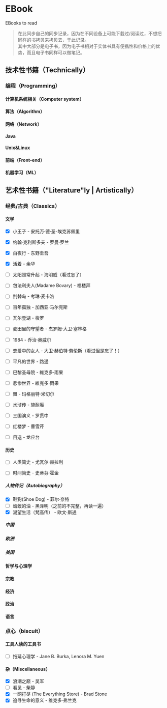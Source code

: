 # EBook
EBooks to read

> 在此同步自己的同步记录，因为在不同设备上可能下载过/阅读过，不想把同样的书拷贝来拷贝去，于此记录。  
其中大部分是电子书，因为电子书相对于实体书具有便携性和价格上的优势，而且电子书同样可以做笔记。

## 技术性书籍（Technically）

### 编程（Programming）

#### 计算机系统相关（Computer system）

#### 算法（Algorithm）

#### 网络（Network）

#### Java

#### Unix&Linux

#### 前端（Front-end）

#### 机器学习（ML）

## 艺术性书籍（"Literature"ly | Artistically）

### 经典/古典（Classics）

#### 文学
- [x] 小王子 - 安托万·德·圣-埃克苏佩里
- [x] 约翰·克利斯多夫 - 罗曼·罗兰
- [x] 白夜行 - 东野圭吾
- [x] 活着 - 余华
- [ ] 太阳照常升起 - 海明威（看过忘了）
- [ ] 包法利夫人(Madame Bovary) - 福楼拜
- [ ] 荆棘鸟 - 考琳·麦卡洛
- [ ] 百年孤独 - 加西亚·马尔克斯
- [ ] 瓦尔登湖 - 梭罗
- [ ] 麦田里的守望者 - 杰罗姆·大卫·塞林格
- [ ] 1984 - 乔治·奥威尔
- [ ] 恋爱中的女人 - 大卫·赫伯特·劳伦斯（看过但是忘了！）
- [ ] 平凡的世界 - 路遥
- [ ] 巴黎圣母院 - 維克多·雨果
- [ ] 悲惨世界 - 維克多·雨果
- [ ] 飘 - 玛格丽特·米切尔
- [ ] 水浒传 - 施耐庵
- [ ] 三国演义 - 罗贯中
- [ ] 红楼梦 - 曹雪芹
- [ ] 目送 - 龙应台



#### 历史
- [ ] 人类简史 - 尤瓦尔·赫拉利
- [ ] 时间简史 - 史蒂芬·霍金



##### 人物传记（Autobiography）
- [x] 鞋狗(Shoe Dog) - 菲尔·奈特
- [ ] 蛤蟆的油 - 黑泽明（之前的不完整，再读一遍）
- [x] 渴望生活（梵高传） - 欧文·斯通

##### 中国

##### 欧洲

##### 美国

#### 哲学与心理学

#### 宗教

#### 经济

#### 政治

#### 语言


### 点心（biscuit）

#### 工具人读的工具书
- [ ] 拖延心理学 - Jane B. Burka, Lenora M. Yuen

#### 杂（Miscellaneous）
- [x] 浪潮之巅 - 吴军
- [ ] 看见 - 柴静 
- [x] 一网打尽 (The Everything Store) - Brad Stone
- [x] 追寻生命的意义 - 维克多·弗兰克 
